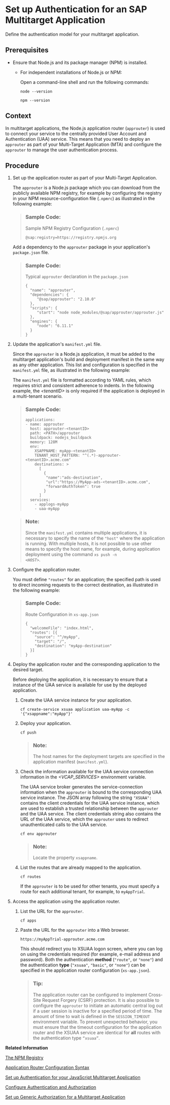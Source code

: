 <!-- loio21a9831a3dc34ac79aad8df15aa10d5d -->

# Set up Authentication for an SAP Multitarget Application

Define the authentication model for your multitarget application.



<a name="loio21a9831a3dc34ac79aad8df15aa10d5d__prereq_t4y_pc2_jbb"/>

## Prerequisites

-   Ensure that Node.js and its package manager \(NPM\) is installed.

    -   For independent installations of Node.js or NPM:

        Open a command-line shell and run the following commands:

        `node --version`

        `npm --version`





## Context

In multitarget applications, the Node.js application router \(`approuter`\) is used to connect your service to the centrally provided User Account and Authentication \(UAA\) service. This means that you need to deploy an `approuter` as part of your Multi-Target Application \(MTA\) and configure the `approuter` to manage the user authentication process.



## Procedure

1.  Set up the application router as part of your Multi-Target Application.

    The `approuter` is a Node.js package which you can download from the publicly available NPM registry, for example by configuring the registry in your NPM resource-configuration file \(`.npmrc`\) as illustrated in the following example:

    > ### Sample Code:  
    > Sample NPM Registry Configuration \(`.npmrc`\)
    > 
    > ```
    > @sap:registry=https://registry.npmjs.org
    > ```

    Add a dependency to the `approuter` package in your application's `package.json` file.

    > ### Sample Code:  
    > Typical `approuter` declaration in the `package.json`
    > 
    > ```
    > { 
    >   "name": "approuter", 
    >   "dependencies": { 
    >      "@sap/approuter": "2.10.0" 
    >   },
    >   "scripts": { 
    >      "start": "node node_modules/@sap/approuter/approuter.js"
    >   },
    >   "engines": {
    >      "node": "6.11.1"
    >   }
    > }
    > ```

2.  Update the application's `manifest.yml` file.

    Since the `approuter` is a Node.js application, it must be added to the multitarget application's build and deployment manifest in the same way as any other application. This list and configuration is specified in the `manifest.yml` file, as illustrated in the following example:

    The `manifest.yml` file is formatted according to YAML rules, which requires strict and consistent adherence to indents. In the following example, the *<tenantID\>* is only required if the application is deployed in a multi-tenant scenario.

    > ### Sample Code:  
    > ```
    > applications:
    > - name: approuter 
    >   host: approuter-<tenantID> 
    >   path: <PATH>/approuter 
    >   buildpack: nodejs_buildpack 
    >   memory: 128M 
    >   env:
    >     XSAPPNAME: myApp-<tenantID> 
    >     TENANT_HOST_PATTERN: "^(.*)-approuter-<tenantID>.acme.com" 
    >     destinations: > 
    >       [ 
    >         {
    >          "name":"ads-destination",
    >          "url":"https://MyApp-ads-<tenantID>.acme.com", 
    >          "forwardAuthToken": true
    >         }
    >       ] 
    >   services: 
    >     - applogs-myApp
    >     - uaa-myApp
    > ```

    > ### Note:  
    > Since the `manifest.yml` contains multiple applications, it is necessary to specify the name of the `"host"` where the application is running. With multiple hosts, it is not possible to use other means to specify the host name, for example, during application deployment using the command <code>xs push -n <i class="varname">&lt;HOST&gt;</i></code>.

3.  Configure the application router.

    You must define `"routes"` for an application; the specified path is used to direct incoming requests to the correct destination, as illustrated in the following example:

    > ### Sample Code:  
    > Route Configuration in `xs-app.json`
    > 
    > ```
    > {
    >   "welcomeFile": "index.html",
    >   "routes": [{ 
    >     "source": "^/myApp", 
    >     "target": "/", 
    >     "destination": "myApp-destination"
    >   }]
    > }
    > ```

4.  Deploy the application router and the corresponding application to the desired target.

    Before deploying the application, it is necessary to ensure that a instance of the UAA service is available for use by the deployed application.

    1.  Create the UAA service instance for your application.

        ```
        cf create-service xsuaa application uaa-myApp -c '{"xsappname":"myApp"}' 
        ```

    2.  Deploy your application.

        ```
        cf push 
        ```

        > ### Note:  
        > The host names for the deployment targets are specified in the application manifest \(`manifest.yml`\).

    3.  Check the information available for the UAA service connection information in the *<VCAP\_SERVICES\>* environment variable.

        The UAA service broker generates the service-connection information when the `approuter` is bound to the corresponding UAA service instance. The JSON array following the string `"XSUAA":` contains the client credentials for the UAA service instance, which are used to establish a trusted relationship between the `approuter` and the UAA service. The client credentials string also contains the URL of the UAA service, which the `approuter` uses to redirect unauthenticated calls to the UAA service.

        ```
        cf env approuter
        ```

        > ### Note:  
        > Locate the property `xsappname`.

    4.  List the routes that are already mapped to the application.

        ```
        cf routes
        ```

        If the `approuter` is to be used for other tenants, you must specify a route for each additional tenant, for example, to `myAppTrial`.


5.  Access the application using the application router.

    1.  List the URL for the `approuter`.

        ```
        cf apps
        ```

    2.  Paste the URL for the `approuter` into a Web browser.

        `https://myAppTrial-approuter.acme.com`

        This should redirect you to XSUAA logon screen, where you can log on using the credentials required \(for example, e-mail address and password\). Both the authentication **method** \(`"route"`, or `"none"`\) and the authentication **type** \(`"xsuaa"`, `"basic"`, or `"none"`\) can be specified in the application router configuration \(`xs-app.json`\).

        > ### Tip:  
        > The application router can be configured to implement Cross-Site Request Forgery \(CSRF\) protection. It is also possible to configure the `approuter` to initiate an automatic central log out if a user session is inactive for a specified period of time. The amount of time to wait is defined in the `SESSION_TIMEOUT` environment variable. To prevent unexpected behavior, you must ensure that the timeout configuration for the application router and the XSUAA service are identical for **all** routes with the authentication type <code>“xsuaa”</code>.



**Related Information**  


[The NPM Registry](../060-HANA-Cloud-DB-Dev-App-Code/the-npm-registry-726e5d4.md "The public NPM registry includes SAP Node.js modules for use by application developers.")

[Application Router Configuration Syntax](../090-HANA-Cloud-DB-Dev-MTA-Routes/application-router-configuration-syntax-5f77e58.md "The application description defined in the xs-app.json file contains the configuration information used by the application router.")

[Set up Authentication for your JavaScript Multitarget Application](../060-HANA-Cloud-DB-Dev-App-Code/set-up-authentication-for-your-javascript-multitarget-application-1c16bb3.md "Instructions to help you set up user authentication for your JavaScript multitarget application in Cloud Foundry.")

[Configure Authentication and Authorization](../060-HANA-Cloud-DB-Dev-App-Code/configure-authentication-and-authorization-cc45f18.md "You configure authentication and authorization by using the integrated container authentication provided with the Java build pack or the Spring security library.")

[Set up Generic Authorization for a Multitarget Application](set-up-generic-authorization-for-a-multitarget-application-c8c578e.md "Define an authorization model for your multitarget application and configure generic authorization for any application end point (route path).")

